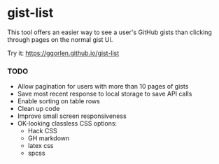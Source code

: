 # gist-list

This tool offers an easier way to see a user's GitHub gists than clicking through pages on the normal gist UI.

Try it: <https://ggorlen.github.io/gist-list>

### TODO

- Allow pagination for users with more than 10 pages of gists
- Save most recent response to local storage to save API calls
- Enable sorting on table rows
- Clean up code
- Improve small screen responsiveness
- OK-looking classless CSS options:
  - Hack CSS
  - GH markdown
  - latex css
  - spcss

